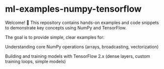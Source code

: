 # ml-examples-numpy-tensorflow

Welcome! 👋
This repository contains hands-on examples and code snippets to demonstrate key concepts using NumPy and TensorFlow.

The goal is to provide simple, clear examples for:

Understanding core NumPy operations (arrays, broadcasting, vectorization)

Building and training models with TensorFlow 2.x (dense layers, custom training loops, simple models)
